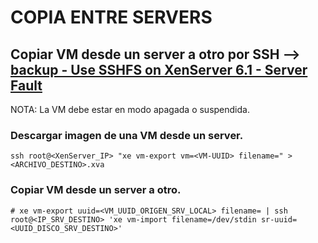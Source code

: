 # COPIA ENTRE SERVERS

## Copiar VM desde un server a otro por SSH --> [backup - Use SSHFS on XenServer 6.1 - Server Fault](https://serverfault.com/questions/493166/use-sshfs-on-xenserver-6-1)
NOTA: La VM debe estar en modo apagada o suspendida.
### Descargar imagen de una VM desde un server.
    ssh root@<XenServer_IP> "xe vm-export vm=<VM-UUID> filename=" > <ARCHIVO_DESTINO>.xva

### Copiar VM desde un server a otro.
    # xe vm-export uuid=<VM_UUID_ORIGEN_SRV_LOCAL> filename= | ssh root@<IP_SRV_DESTINO> 'xe vm-import filename=/dev/stdin sr-uuid=<UUID_DISCO_SRV_DESTINO>'
